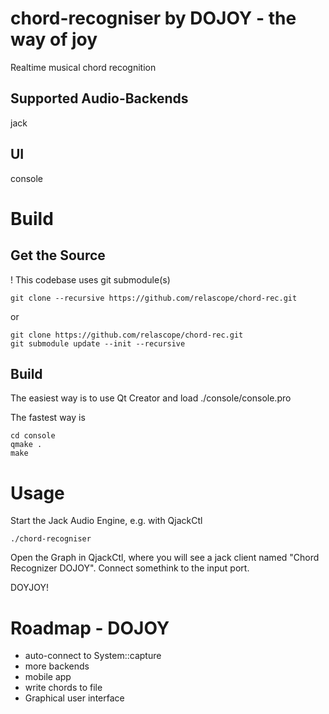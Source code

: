 # chord-recogniser by DOJOY - the way of joy

Realtime musical chord recognition

Supported Audio-Backends
------------------------
jack

UI
--
console


Build
=====
Get the Source
--------------
! This codebase uses git submodule(s)

    git clone --recursive https://github.com/relascope/chord-rec.git

or

    git clone https://github.com/relascope/chord-rec.git
    git submodule update --init --recursive


Build
-----

The easiest way is to use Qt Creator and load ./console/console.pro

The fastest way is 

    cd console
    qmake .
    make


Usage
=====
Start the Jack Audio Engine, e.g. with QjackCtl

    ./chord-recogniser

Open the Graph in QjackCtl, where you will see a jack client named "Chord Recognizer DOJOY". Connect somethink to the input port. 

DOYJOY!

# Roadmap - DOJOY

- auto-connect to System::capture
- more backends
- mobile app
- write chords to file
- Graphical user interface